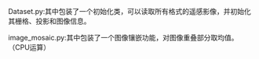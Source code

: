Dataset.py:其中包装了一个初始化类，可以读取所有格式的遥感影像，并初始化其栅格、投影和图像信息。

image_mosaic.py:其中包装了一个图像镶嵌功能，对图像重叠部分取均值。（CPU运算）
